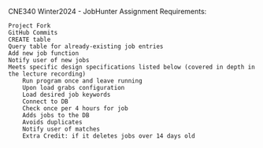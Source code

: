 CNE340 Winter2024 - JobHunter Assignment
Requirements:

    Project Fork
    GitHub Commits
    CREATE table
    Query table for already-existing job entries
    Add new job function
    Notify user of new jobs
    Meets specific design specifications listed below (covered in depth in the lecture recording)
        Run program once and leave running
        Upon load grabs configuration
        Load desired job keywords
        Connect to DB
        Check once per 4 hours for job
        Adds jobs to the DB
        Avoids duplicates
        Notify user of matches
        Extra Credit: if it deletes jobs over 14 days old
